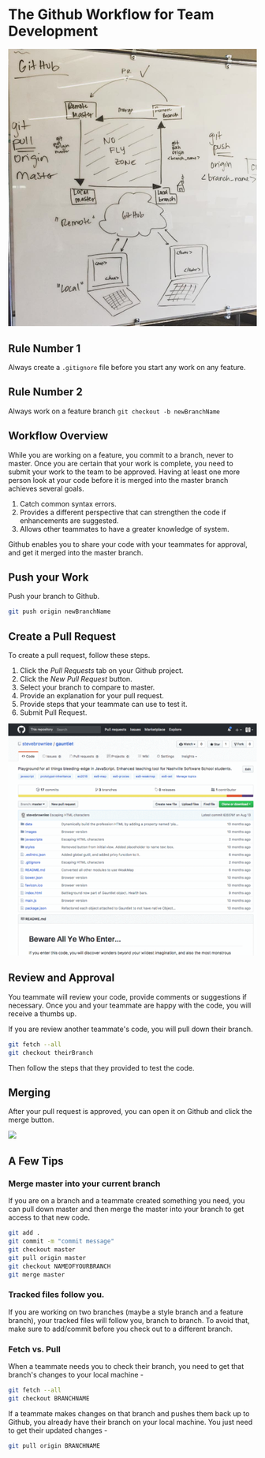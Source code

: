 # The Github Workflow for Team Development

![](./images/github-workflow.png)

## Rule Number 1

Always create a `.gitignore` file before you start any work on any feature.

## Rule Number 2

Always work on a feature branch `git checkout -b newBranchName`

## Workflow Overview

While you are working on a feature, you commit to a branch, never to master. Once you are certain that your work is complete, you need to submit your work to the team to be approved. Having at least one more person look at your code before it is merged into the master branch achieves several goals.

1. Catch common syntax errors.
1. Provides a different perspective that can strengthen the code if enhancements are suggested.
1. Allows other teammates to have a greater knowledge of system.

Github enables you to share your code with your teammates for approval, and get it merged into the master branch.

## Push your Work

Push your branch to Github.

```sh
git push origin newBranchName
```

## Create a Pull Request

To create a pull request, follow these steps.

1. Click the _Pull Requests_ tab on your Github project.
1. Click the _New Pull Request_ button.
1. Select your branch to compare to master.
1. Provide an explanation for your pull request.
1. Provide steps that your teammate can use to test it.
1. Submit Pull Request.

![pull request](./images/OUEN9G2h22.gif)

## Review and Approval

You teammate will review your code, provide comments or suggestions if necessary. Once you and your teammate are happy with the code, you will receive a thumbs up.

If you are review another teammate's code, you will pull down their branch.

```sh
git fetch --all
git checkout theirBranch
```

Then follow the steps that they provided to test the code.

## Merging

After your pull request is approved, you can open it on Github and click the merge button.

![](https://help.github.com/assets/images/help/pull_requests/pullrequest-mergebutton.png)

## A Few Tips

### Merge master into your current branch 
If you are on a branch and a teammate created something you need, you can pull down master and then merge the master into your branch to get access to that new code.

```sh
git add .
git commit -m "commit message"
git checkout master
git pull origin master
git checkout NAMEOFYOURBRANCH
git merge master
```

### Tracked files follow you. 
If you are working on two branches (maybe a style branch and a feature branch), your tracked files will follow you, branch to branch. To avoid that, make sure to add/commit before you check out to a different branch.

### Fetch vs. Pull
When a teammate needs you to check their branch, you need to get that branch's changes to your local machine - 
```sh
git fetch --all
git checkout BRANCHNAME
```
If a teammate makes changes on that branch and pushes them back up to Github, you already have their branch on your local machine. You just need to get their updated changes -
```sh
git pull origin BRANCHNAME
```
